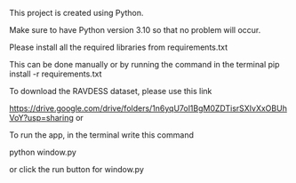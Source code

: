 This project is created using Python.

Make sure to have Python version 3.10 so that no problem will occur.

Please install all the required libraries from requirements.txt

This can be done manually or by running the command in the terminal
pip install -r requirements.txt

To download the RAVDESS dataset, please use this link

https://drive.google.com/drive/folders/1n6yqU7ol1BgM0ZDTisrSXIvXxOBUhVoY?usp=sharing
or


To run the app, in the terminal write this command

python window.py

or click the run button for window.py
